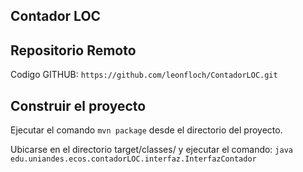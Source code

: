 ## Contador LOC

## Repositorio Remoto
Codigo GITHUB: `https://github.com/leonfloch/ContadorLOC.git`

## Construir el	proyecto
Ejecutar el comando `mvn package` desde	el directorio del proyecto.

Ubicarse en el directorio target/classes/ y ejecutar el	comando: `java edu.uniandes.ecos.contadorLOC.interfaz.InterfazContador`
